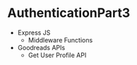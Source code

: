 # AuthenticationPart3

- Express JS
  - Middleware Functions
- Goodreads APIs
  - Get User Profile API
